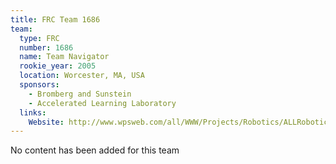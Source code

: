```yaml
---
title: FRC Team 1686
team:
  type: FRC
  number: 1686
  name: Team Navigator
  rookie_year: 2005
  location: Worcester, MA, USA
  sponsors:
    - Bromberg and Sunstein
    - Accelerated Learning Laboratory
  links:
    Website: http://www.wpsweb.com/all/WWW/Projects/Robotics/ALLRobotics.htm
---
```

No content has been added for this team